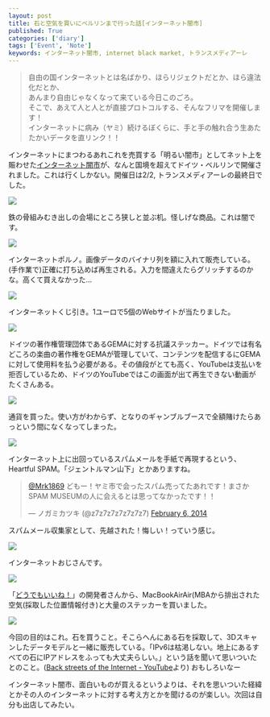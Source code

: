 ```yaml
---
layout: post
title: 石と空気を買いにベルリンまで行った話[インターネット闇市]
published: True
categories: ['diary']
tags: ['Event', 'Note']
keywords: インターネット闇市, internet black market, トランスメディアーレ
---
```


> 自由の国インターネットとは名ばかり、ほらリジェクトだとか、ほら違法化だとか、<br>
> あんまり自由じゃなくなって来ている今日このごろ。<br>
> そこで、あえて人と人とが直接プロトコルする、そんなフリマを開催します！<br>
> インターネットに病み（ヤミ）続けるぼくらに、手と手の触れ合う生あたたかいデータを直リンク！！

インターネットにまつわるあれこれを売買する「明るい闇市」としてネット上を賑わせた[インターネット闇市](http://idpw.org/fest/blackmarket/)が、なんと国境を超えてドイツ・ベルリンで開催されました。これは行くしかない。開催日は2/2, トランスメディアーレの最終日でした。

<img src="https://dl.dropboxusercontent.com/u/12208857/img/black01.jpg" class="image-on-frame">

鉄の骨組みむき出しの会場にところ狭しと並ぶ机。怪しげな商品。これは闇です。

<img src="https://dl.dropboxusercontent.com/u/12208857/img/black02.jpg" class="image-on-frame">

インターネットポルノ。画像データのバイナリ列を額に入れて販売している。(手作業で)正確に打ち込めば再生される。入力を間違えたらグリッチするのかな。高くて買えなかった...

<img src="https://dl.dropboxusercontent.com/u/12208857/img/black03.jpg" class="image-on-frame">

インターネットくじ引き。1ユーロで5個のWebサイトが当たりました。

<img src="https://dl.dropboxusercontent.com/u/12208857/img/black04.jpg" class="image-on-frame">

ドイツの著作権管理団体であるGEMAに対する抗議ステッカー。ドイツでは有名どころの楽曲の著作権をGEMAが管理していて、コンテンツを配信するにGEMAに対して使用料を払う必要がある。その値段がとても高く、YouTubeは支払いを拒否しているため、ドイツのYouTubeではこの画面が出て再生できない動画がたくさんある。

<img src="https://dl.dropboxusercontent.com/u/12208857/img/black05.jpg" class="image-on-frame">

通貨を買った。使い方がわからず、となりのギャンブルブースで全額賭けたらあっという間になくなってしまった。

<img src="https://dl.dropboxusercontent.com/u/12208857/img/black06.jpg" class="image-on-frame">

インターネット上に出回っているスパムメールを手紙で再現するという、Heartful SPAM。「ジェントルマン山下」とかありますね。

<blockquote class="twitter-tweet" data-conversation="none" lang="en"><p><a href="https://twitter.com/Mrk1869">@Mrk1869</a> どもー！ヤミ市で会ったスパム売ってたあれです！まさかSPAM MUSEUMの人に会えるとは思ってなかったです！！</p>&mdash; ノガミカツキ (@z7z7z7z7z7z7z7) <a href="https://twitter.com/z7z7z7z7z7z7z7/statuses/431362233981874176">February 6, 2014</a></blockquote>
<script async src="//platform.twitter.com/widgets.js" charset="utf-8"></script>

スパムメール収集家として、先越された！悔しい！っていう感じ。

<img src="https://dl.dropboxusercontent.com/u/12208857/img/black07.jpg" class="image-on-frame">

インターネットおじさんです。

<img src="https://dl.dropboxusercontent.com/u/12208857/img/black08.jpg" class="image-on-frame">

「[どうでもいいね！](http://idpw.org/porto/w/000001/)」の開発者さんから、MacBookAirAir(MBAから排出された空気(採取した位置情報付き)と大量のステッカーを買いました。

<img src="https://dl.dropboxusercontent.com/u/12208857/img/black09.jpg" class="image-on-frame">

今回の目的はこれ。石を買うこと。そこらへんにある石を採取して、3Dスキャンしたデータモデルと一緒に販売している。「IPv6は枯渇しない。地上にあるすべての石にIPアドレスをふっても大丈夫らしい。」という話を聞いて思いついたとのこと。([Back streets of the Internet - YouTube](https://www.youtube.com/watch?v=mjWJsE7B1cs#t=290)より) おもしろいなー

インターネット闇市、面白いものが買えるというよりは、それを思いついた経緯とかその人のインターネットに対する考え方とかを聞けるのが楽しい。次回は自分も出店してみたい。
